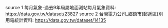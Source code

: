 source 1 每月氣象-過去9年局屬地面測站每月氣象資料: https://data.gov.tw/dataset/23827
source 2 台灣電力公司_鄉鎮市(郵遞區)別用電統計資料: https://data.gov.tw/dataset/14135
